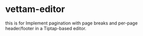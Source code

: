 # vettam-editor
this is for  Implement pagination with page breaks and per-page header/footer in a Tiptap-based editor.
